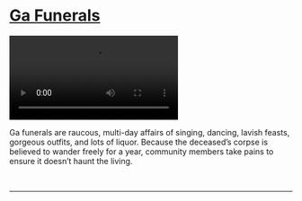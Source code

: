 # [Ga Funerals](http://artsmia.github.io/griot/#/stories/394)

<video src='http://cdn.dx.artsmia.org/videos/GhanaCoffinMaker.mp4'></video>

Ga funerals are raucous, multi-day affairs of singing, dancing, lavish feasts, gorgeous outfits, and lots of liquor. Because the deceased’s corpse is believed to wander freely for a year, community members take pains to ensure it doesn’t haunt the living.

 

---
